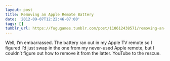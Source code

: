 ```yaml
---
layout: post
title: Removing an Apple Remote Battery
date: '2012-09-07T12:22:46-07:00'
tags: []
tumblr_url: https://fugugames.tumblr.com/post/110612438571/removing-an-apple-remote-battery
---
```

Well, I’m embarrassed. The battery ran out in my Apple TV remote so I figured I’d just swap in the one from my never-used Apple remote, but I couldn’t figure out how to remove it from the latter. YouTube to the rescue.

